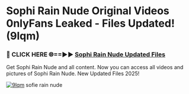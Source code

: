 # Sophi Rain Nude Original Videos 0nlyFans Leaked - Files Updated! (9lqm)

<h3>🔴 CLICK HERE 🌐==►► <a href="https://tinyurl.com/ms9xzufz" rel="nofollow">Sophi Rain Nude Updated Files</a></h3>

Get Sophi Rain Nude and all content. Now you can access all videos and pictures of Sophi Rain Nude. New Updated Files 2025!

[![9lqm](https://i.imgur.com/ppqm5kG.gif)](https://tinyurl.com/ms9xzufz)
sofie rain nude